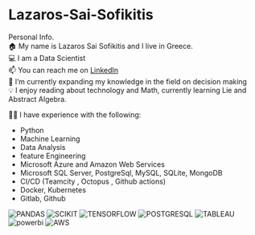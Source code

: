 # Lazaros-Sai-Sofikitis
Personal Info.<br>
🏠 My name is Lazaros Sai Sofikitis and I live in Greece.  <br>
💻 I am a Data Scientist<br>
📫 You can reach me on [LinkedIn](https://www.linkedin.com/in/lazaros-sai-sofikitis-a2b255158/)<br>
🌱 I’m currently expanding my knowledge in the field on decision making<br>
💡 I enjoy reading about technology and Math, currently learning Lie and Abstract Algebra.  <br>

👨‍💻 I have experience with the following:
- Python 
- Machine Learning
- Data Analysis
- feature Engineering
- Microsoft Azure and Amazon Web Services
- Microsoft SQL Server, PostgreSql, MySQL, SQLite, MongoDB
- CI/CD (Teamcity , Octopus , Github actions)
- Docker, Kubernetes
- Gitlab, Github<br>

![PANDAS](https://github.com/lazasof/Lazaros-Sai-Sofikitis/assets/40027330/6e3a44eb-d1cf-4118-8a31-5af49c3bf06e)
![SCIKIT](https://github.com/lazasof/Lazaros-Sai-Sofikitis/assets/40027330/cd4ca852-c37b-4ff3-8757-c64ec76a7b7f)
![TENSORFLOW](https://github.com/lazasof/Lazaros-Sai-Sofikitis/assets/40027330/6256ab02-c31b-40ff-8c15-8c691feb1fb0)
![POSTGRESQL](https://github.com/lazasof/Lazaros-Sai-Sofikitis/assets/40027330/d0eb0b98-2d63-4f8e-8b83-b201b2038629)
![TABLEAU](https://github.com/lazasof/Lazaros-Sai-Sofikitis/assets/40027330/7828ad97-6403-4eeb-841e-006f45a32b2c)
![powerbi](https://github.com/lazasof/Lazaros-Sai-Sofikitis/assets/40027330/11e31cbf-2e75-43ab-9917-e1640058158d)
![AWS](https://github.com/lazasof/Lazaros-Sai-Sofikitis/assets/40027330/9b4dc934-2ece-4c58-aa2a-6c5b3b7d0d7b)

